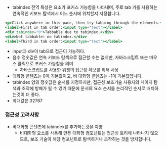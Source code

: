- tabindex 전역 특성은 요소가 포커스 가능함을 나타내며, 주로 tab 키를 사용하는 연속적인 키보드 탐색에서 어느 순서에 위치할지 지정합니다.

```jsx
<p>Click anywhere in this pane, then try tabbing through the elements.</p>
<label>First in tab order:<input type="text"></label>
<div tabindex="0">Tabbable due to tabindex.</div>
<div>Not tabbable: no tabindex.</div>
<label>Third in tab order:<input type="text"></label>
```

- input과 div이 tab으로 접근이 가능하다.
- 음수 정숫값은 연속 키보드 탐색으로 접근할 수는 없지만, 자바스크립트 또는 마우스 클릭으로 포커스 가능함을 의미
  - 자바스크립트를 사용한 위젯의 접근성 확보를 위해 사용
- 대화형 콘텐츠는 0이 기본값이고, 비 대화형 콘텐츠는 -1이 기본값입니다.
- tabindex 양의 정숫값은 순서를 지정하지만, 접근성 보조기술 사용자의 페이지 탐색과 조작에 방해가 될 수 있기 때문에 문서의 요소 순서를 논리적인 순서로 배치하는것이 더 좋다.
- 최대값은 32767

### 접근성 고려사항

- 비대화형 콘텐츠에 tabindex를 추가하는것을 지양
  - 비대화형 요소를 사용해 만든 대화형 컴포넌트는 접근성 트리에 나타나지 않으므로, 보조 기술이 해당 컴포넌트로 탐색하거나 조작하는 것을 방지합니다.
